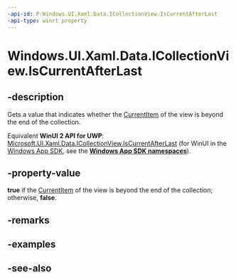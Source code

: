 ```yaml
---
-api-id: P:Windows.UI.Xaml.Data.ICollectionView.IsCurrentAfterLast
-api-type: winrt property
---
```


<!-- Property syntax
public bool IsCurrentAfterLast { get; }
-->

# Windows.UI.Xaml.Data.ICollectionView.IsCurrentAfterLast

## -description
Gets a value that indicates whether the [CurrentItem](icollectionview_currentitem.md) of the view is beyond the end of the collection.

Equivalent **WinUI 2 API for UWP**: [Microsoft.UI.Xaml.Data.ICollectionView.IsCurrentAfterLast](/windows/winui/api/microsoft.ui.xaml.data.icollectionview.iscurrentafterlast) (for WinUI in the [Windows App SDK](/windows/apps/windows-app-sdk/), see the **[Windows App SDK namespaces](/windows/windows-app-sdk/api/winrt/)**).

## -property-value
**true** if the [CurrentItem](icollectionview_currentitem.md) of the view is beyond the end of the collection; otherwise, **false**.

## -remarks

## -examples

## -see-also
